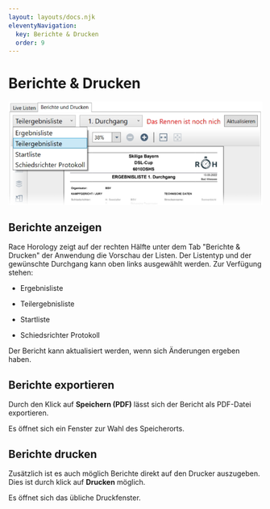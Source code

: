 ```yaml
---
layout: layouts/docs.njk
eleventyNavigation:
  key: Berichte & Drucken
  order: 9
---
```


# Berichte & Drucken

![Listen](../../assets/images/de/berichte_drucken.png)

## Berichte anzeigen

Race Horology zeigt auf der rechten Hälfte unter dem Tab "Berichte & Drucken" der Anwendung die Vorschau der Listen. Der Listentyp und der gewünschte Durchgang kann oben links ausgewählt werden. Zur Verfügung stehen:

-	Ergebnisliste

- Teilergebnisliste 

- Startliste

-	Schiedsrichter Protokoll

Der Bericht kann aktualisiert werden, wenn sich Änderungen ergeben haben. 

## Berichte exportieren

Durch den Klick auf **Speichern (PDF)** lässt sich der Bericht als PDF-Datei exportieren. 

Es öffnet sich ein Fenster zur Wahl des Speicherorts. 

## Berichte drucken

Zusätzlich ist es auch möglich Berichte direkt auf den Drucker auszugeben. Dies ist durch klick auf **Drucken** möglich.

Es öffnet sich das übliche Druckfenster. 